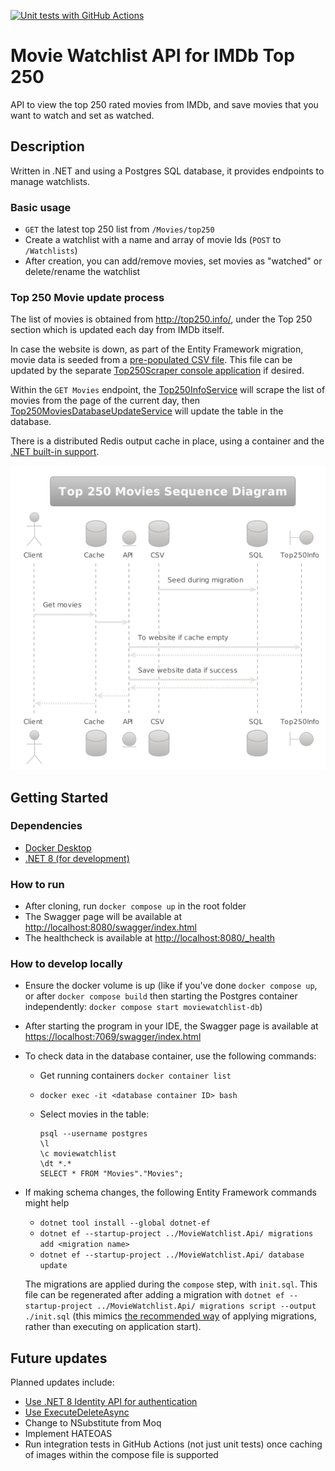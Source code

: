 [![Unit tests with GitHub Actions](https://github.com/bjornsy/IMDbTop250-MovieWatchlistAPI/actions/workflows/dotnet-test-unit.yml/badge.svg?branch=main)](https://github.com/bjornsy/IMDbTop250-MovieWatchlistAPI/actions/workflows/dotnet-test-unit.yml)

# Movie Watchlist API for IMDb Top 250

API to view the top 250 rated movies from IMDb, and save movies that you want to watch and set as watched.

## Description

Written in .NET and using a Postgres SQL database, it provides endpoints to manage watchlists.

### Basic usage

* `GET` the latest top 250 list from `/Movies/top250`
* Create a watchlist with a name and array of movie Ids (`POST` to `/Watchlists`)
* After creation, you can add/remove movies, set movies as "watched" or delete/rename the watchlist

### Top 250 Movie update process

The list of movies is obtained from <http://top250.info/>, under the Top 250 section which is updated each day from IMDb itself.

In case the website is down, as part of the Entity Framework migration, movie data is seeded from a [pre-populated CSV file](src/MovieWatchlist.Api/Top250MoviesSeed.csv). This file can be updated by the separate [Top250Scraper console application](Top250Scraper/Program.cs) if desired.

Within the `GET Movies` endpoint, the [Top250InfoService](src/MovieWatchlist.Api/Services/Top250InfoService.cs) will scrape the list of movies from the page of the current day, then [Top250MoviesDatabaseUpdateService](src/MovieWatchlist.Api/Services/Top250MoviesDatabaseUpdateService.cs) will update the table in the database.

There is a distributed Redis output cache in place, using a container and the [.NET built-in support](https://learn.microsoft.com/en-us/aspnet/core/performance/caching/output?view=aspnetcore-8.0#redis-cache).

![sequence diagram](/docs/Top250MoviesSequenceDiagram_PlantText.png)

## Getting Started

### Dependencies

* [Docker Desktop](https://www.docker.com/products/docker-desktop/)
* [.NET 8 (for development)](https://dotnet.microsoft.com/en-us/download/dotnet/8.0)

### How to run

* After cloning, run `docker compose up` in the root folder
* The Swagger page will be available at <http://localhost:8080/swagger/index.html>
* The healthcheck is available at <http://localhost:8080/_health>

### How to develop locally

* Ensure the docker volume is up (like if you've done `docker compose up`, or after `docker compose build` then starting the Postgres container independently: `docker compose start moviewatchlist-db`)
* After starting the program in your IDE, the Swagger page is available at <https://localhost:7069/swagger/index.html>
* To check data in the database container, use the following commands:
  * Get running containers `docker container list`
  * `docker exec -it <database container ID> bash`
  * Select movies in the table:

    ```
    psql --username postgres
    \l
    \c moviewatchlist
    \dt *.*
    SELECT * FROM "Movies"."Movies";
    ```

* If making schema changes, the following Entity Framework commands might help
    * `dotnet tool install --global dotnet-ef`
    * `dotnet ef --startup-project ../MovieWatchlist.Api/ migrations add <migration name>`
    * `dotnet ef --startup-project ../MovieWatchlist.Api/ database update`

  The migrations are applied during the `compose` step, with `init.sql`. This file can be regenerated after adding a migration with `dotnet ef --startup-project ../MovieWatchlist.Api/ migrations script --output ./init.sql` (this mimics [the recommended way](https://learn.microsoft.com/en-us/ef/core/managing-schemas/migrations/applying?tabs=dotnet-core-cli#sql-scripts) of applying migrations, rather than executing on application start).

## Future updates

Planned updates include:

* [Use .NET 8 Identity API for authentication](https://learn.microsoft.com/en-us/aspnet/core/release-notes/aspnetcore-8.0?view=aspnetcore-7.0#identity-api-endpoints)
* [Use ExecuteDeleteAsync](https://learn.microsoft.com/en-us/ef/core/what-is-new/ef-core-7.0/whatsnew#executeupdate-and-executedelete-bulk-updates)
* Change to NSubstitute from Moq
* Implement HATEOAS
* Run integration tests in GitHub Actions (not just unit tests) once caching of images within the compose file is supported
